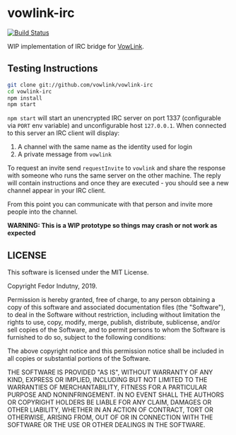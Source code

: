 # vowlink-irc
[![Build Status](https://travis-ci.org/vowlink/vowlink-irc.svg?branch=master)](http://travis-ci.org/vowlink/vowlink-irc)

WIP implementation of IRC bridge for [VowLink][].

## Testing Instructions

```sh
git clone git://github.com/vowlink/vowlink-irc
cd vowlink-irc
npm install
npm start
```

`npm start` will start an unencrypted IRC server on port 1337 (configurable
via `PORT` env variable) and unconfigurable host `127.0.0.1`. When connected to
this server an IRC client will display:

1. A channel with the same name as the identity used for login
2. A private message from `vowlink`

To request an invite send `requestInvite` to `vowlink` and share the response
with someone who runs the same server on the other machine. The reply will
contain instructions and once they are executed - you should see a new channel
appear in your IRC client.

From this point you can communicate with that person and invite more people
into the channel.

**WARNING: This is a WIP prototype so things may crash or not work as
expected**

## LICENSE

This software is licensed under the MIT License.

Copyright Fedor Indutny, 2019.

Permission is hereby granted, free of charge, to any person obtaining a
copy of this software and associated documentation files (the
"Software"), to deal in the Software without restriction, including
without limitation the rights to use, copy, modify, merge, publish,
distribute, sublicense, and/or sell copies of the Software, and to permit
persons to whom the Software is furnished to do so, subject to the
following conditions:

The above copyright notice and this permission notice shall be included
in all copies or substantial portions of the Software.

THE SOFTWARE IS PROVIDED "AS IS", WITHOUT WARRANTY OF ANY KIND, EXPRESS
OR IMPLIED, INCLUDING BUT NOT LIMITED TO THE WARRANTIES OF
MERCHANTABILITY, FITNESS FOR A PARTICULAR PURPOSE AND NONINFRINGEMENT. IN
NO EVENT SHALL THE AUTHORS OR COPYRIGHT HOLDERS BE LIABLE FOR ANY CLAIM,
DAMAGES OR OTHER LIABILITY, WHETHER IN AN ACTION OF CONTRACT, TORT OR
OTHERWISE, ARISING FROM, OUT OF OR IN CONNECTION WITH THE SOFTWARE OR THE
USE OR OTHER DEALINGS IN THE SOFTWARE.

[VowLink]: https://github.com/vowlink/vowlink-protocol
